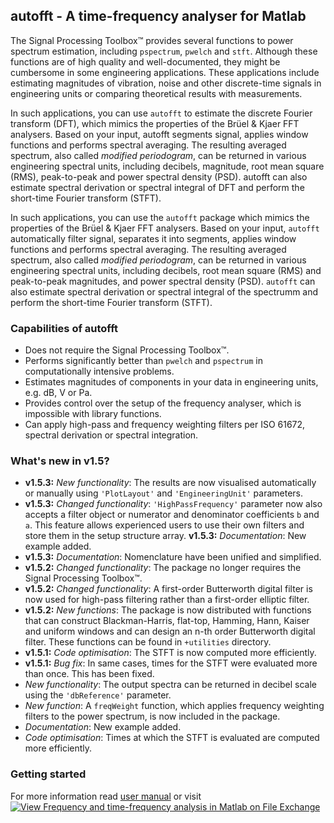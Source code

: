 ## autofft - A time-frequency analyser for Matlab
The Signal Processing Toolbox™ provides several functions to power spectrum estimation, including `pspectrum`, `pwelch` and `stft`. Although these functions are of high quality and well-documented, they might be cumbersome in some engineering applications. These applications include estimating magnitudes of vibration, noise and other discrete-time signals in engineering units or comparing theoretical results with measurements.

In such applications, you can use `autofft` to estimate the discrete Fourier transform (DFT), which mimics the properties of the Brüel & Kjaer FFT analysers. Based on your input, autofft segments signal, applies window functions and performs spectral averaging. The resulting averaged spectrum, also called _modified periodogram_, can be returned in various engineering spectral units, including decibels, magnitude, root mean square (RMS), peak-to-peak and power spectral density (PSD). autofft can also estimate spectral derivation or spectral integral of DFT and perform the short-time Fourier transform (STFT).

In such applications, you can use the `autofft` package which mimics the properties of the Brüel & Kjaer FFT analysers. Based on your input, `autofft` automatically filter signal, separates it into segments, applies window functions and performs spectral averaging. The resulting averaged spectrum, also called _modified periodogram_, can be returned in various engineering spectral units, including decibels, root mean square (RMS) and peak-to-peak magnitudes, and power spectral density (PSD). `autofft` can also estimate spectral derivation or spectral integral of the spectrumm and perform the short-time Fourier transform (STFT).

### Capabilities of autofft
- Does not require the Signal Processing Toolbox™.
- Performs significantly better than `pwelch` and `pspectrum` in computationally intensive problems.
- Estimates magnitudes of components in your data in engineering units, e.g. dB, V or Pa.
- Provides control over the setup of the frequency analyser, which is impossible with library functions.
- Can apply high-pass and frequency weighting filters per ISO 61672, spectral derivation or spectral integration.

### What's new in v1.5?
- __v1.5.3:__ _New functionality_: The results are now visualised automatically or manually using `'PlotLayout'` and `'EngineeringUnit'` parameters.
- __v1.5.3:__ _Changed functionality_: `'HighPassFrequency'` parameter now also accepts a filter object or numerator and denominator coefficients `b` and `a`. This feature allows experienced users to use their own filters and store them in the setup structure array.
 __v1.5.3:__ _Documentation_: New example added.
- __v1.5.3:__ _Documentation_: Nomenclature have been unified and simplified.
- __v1.5.2:__ _Changed functionality_: The package no longer requires the Signal Processing Toolbox™.
- __v1.5.2:__ _Changed functionality_: A first-order Butterworth digital filter is now used for high-pass filtering rather than a first-order elliptic filter.
- __v1.5.2:__ _New functions_: The package is now distributed with functions that can construct Blackman-Harris, flat-top, Hamming, Hann, Kaiser and uniform windows and can design an n-th order Butterworth digital filter. These functions can be found in `+utilities` directory.
- __v1.5.1:__ _Code optimisation_: The STFT is now computed more efficiently.
- __v1.5.1:__ _Bug fix_: In same cases, times for the STFT were evaluated more than once. This has been fixed.
- _New functionality_: The output spectra can be returned in decibel scale using the `'dbReference'` parameter.
- _New function_: A `freqWeight` function, which applies frequency weighting filters to the power spectrum, is now included in the package.
- _Documentation_: New example added.
- _Code optimisation_: Times at which the STFT is evaluated are computed more efficiently.

### Getting started

For more information read [user manual](https://github.com/LubosSmolik/autofft/blob/master/user_manual.pdf) or visit  [![View Frequency and time-frequency analysis in Matlab on File Exchange](https://www.mathworks.com/matlabcentral/images/matlab-file-exchange.svg)](https://www.mathworks.com/matlabcentral/fileexchange/69534-frequency-and-time-frequency-analysis-in-matlab)
